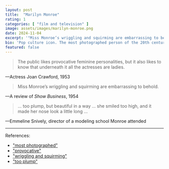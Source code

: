 ```yaml
---
layout: post
title:  "Marilyn Monroe"
rating: 1
categories: [ "film and television" ]
image: assets/images/marilyn-monroe.png
date: 2024-11-04
excerpt: '"Miss Monroe’s wriggling and squirming are embarrassing to behold."'
bio: 'Pop culture icon. The most photographed person of the 20th century.'
featured: false
---
```


> The public likes provocative feminine personalities, but it also likes to know that underneath it all the actresses are ladies.

—Actress Joan Crawford, 1953

> Miss Monroe’s wriggling and squirming are embarrassing to behold.

—A review of _Show Business_, 1954

> ... too plump, but beautiful in a way ... she smiled too high, and it made her nose look a little long ...

—Emmeline Snively, director of a modeling school Monroe attended

---

References:

- ["most photographed"](https://www.pbs.org/wnet/americanmasters/marilyn-monroe-filmmaker-interview-gail-levin/63/)
- ["provocative"](https://books.google.com/books/about/Marilyn_Monroe.html?id=r2W9SGUyRmgC)
- ["wriggling and squirming"](https://books.google.com/books/about/Marilyn_Monroe.html?id=r2W9SGUyRmgC)
- ["too plump"](https://books.google.com/books/about/Marilyn_Monroe.html?id=r2W9SGUyRmgC)

